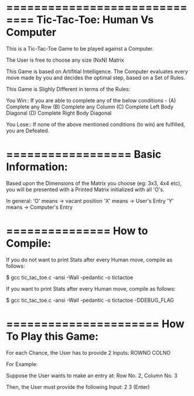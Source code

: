 ==============================
Tic-Tac-Toe: Human Vs Computer
==============================

This is a Tic-Tac-Toe Game to be played against a Computer.

The User is free to choose any size (NxN) Matrix

This Game is based on Artifitial Intelligence. The Computer evaluates every move made by you and decides the 
optimal step, based on a Set of Rules.

This Game is Slighly Different in terms of the Rules:


You Win:: If you are able to complete any of the below conditions -
(A) Complete any Row
(B) Complete any Column
(C) Complete Left Body Diagonal
(D) Complete Right Body Diagonal

You Lose:: If none of the above mentioned conditions (to win) are fulfilled, you are Defeated.

==================
Basic Information:
==================

Based upon the Dimensions of the Matrix you choose (eg: 3x3, 4x4 etc), you will be presented with a Printed Matrix
initialized with all 'O's.

In general: 'O' means -> vacant position
            'X' means -> User's Entry
            'Y' means -> Computer's Entry

===============
How to Compile:
===============
If you do not want to print Stats after every Human move, compile as follows:

$ gcc tic_tac_toe.c -ansi -Wall -pedantic -o tictactoe

If you want to print Stats after every Human move, compile as follows:

$ gcc tic_tac_toe.c -ansi -Wall -pedantic -o tictactoe -DDEBUG_FLAG


======================
How To Play this Game:
======================

For each Chance, the User has to provide 2 Inputs: ROWNO COLNO

For Example:

Suppose the User wants to make an entry at: Row No. 2, Column No. 3

Then, the User must provide the following Input: 2 3 (Enter)
